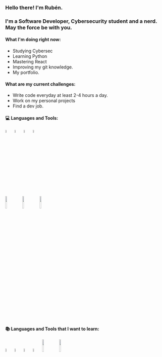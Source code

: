 ### Hello there! I'm Rubén.

### I'm a Software Developer, Cybersecurity student and a nerd. May the force be with you.

#### What I'm doing right now:
* Studying Cybersec
* Learning Python
* Mastering React
* Improving my git knowledge.
* My portfolio.
#### What are my current challenges:
* Write code everyday at least 2-4 hours a day.
* Work on my personal projects
* Find a dev job.

#### :computer: Languages and Tools:

<p>
  <img width="5%" src="https://www.vectorlogo.zone/logos/w3_html5/w3_html5-icon.svg">
  <img width="5%" src="https://www.vectorlogo.zone/logos/w3_css/w3_css-icon.svg">
  <img width="5%" src="https://cdn.cdnlogo.com/logos/j/44/javascript.svg">
  <img width="5%" src="https://www.vectorlogo.zone/logos/nodejs/nodejs-icon.svg">
</p>
<p>
  <img width="10%" src="https://www.vectorlogo.zone/logos/reactjs/reactjs-ar21.svg">
  <img width="10%" src="https://www.vectorlogo.zone/logos/mongodb/mongodb-ar21.svg">
  <img width="10%" src="https://www.vectorlogo.zone/logos/git-scm/git-scm-ar21.svg">
</p>


#### :books: Languages and Tools that I want to learn:

<p>
  <img width="5%" src="https://www.vectorlogo.zone/logos/python/python-icon.svg">
  <img width="5%" src="https://www.vectorlogo.zone/logos/typescriptlang/typescriptlang-icon.svg">
  <img width="5%" src="https://www.vectorlogo.zone/logos/vuejs/vuejs-icon.svg">
  <img width="5%" src="https://www.vectorlogo.zone/logos/lua/lua-icon.svg">
  <img width="10%" src="https://www.vectorlogo.zone/logos/docker/docker-ar21.svg">
  <img width="10%" src="https://www.vectorlogo.zone/logos/ubuntu/ubuntu-ar21.svg">
</p>
